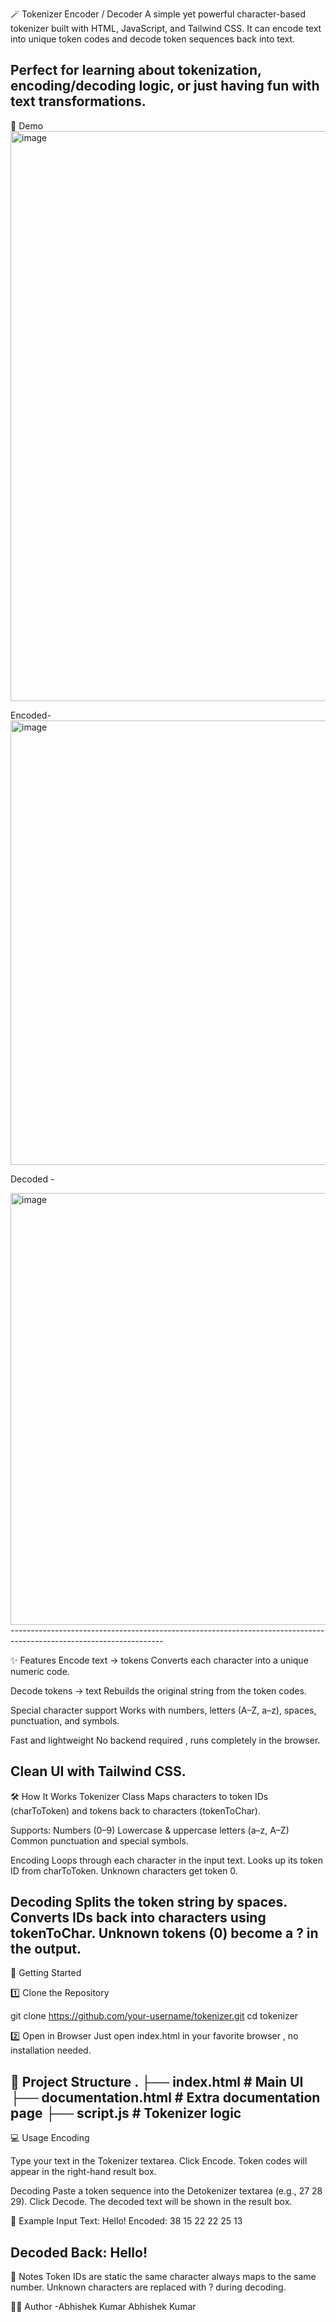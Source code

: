 🪄 Tokenizer Encoder / Decoder
A simple yet powerful character-based tokenizer built with HTML, JavaScript, and Tailwind CSS.
It can encode text into unique token codes and decode token sequences back into text.

Perfect for learning about tokenization, encoding/decoding logic, or just having fun with text transformations.
-----------------------------------------------------------------------------------------------------------

📸 Demo
<img width="1523" height="912" alt="image" src="https://github.com/user-attachments/assets/3b6c36e2-97c6-49f7-8f3b-e61ff1a05514" />

Encoded- 
<img width="1112" height="711" alt="image" src="https://github.com/user-attachments/assets/7e1b866a-b99a-4832-904b-9c79437fb2ce" />

Decoded - 

<img width="1088" height="691" alt="image" src="https://github.com/user-attachments/assets/ec83a0ea-bc7b-42f7-ac53-88c6f3096007" />
--------------------------------------------------------------------------------------------------------------------

✨ Features
Encode text → tokens
Converts each character into a unique numeric code.

Decode tokens → text
Rebuilds the original string from the token codes.

Special character support
Works with numbers, letters (A–Z, a–z), spaces, punctuation, and symbols.

Fast and lightweight
No backend required , runs completely in the browser.

Clean UI with Tailwind CSS.
---------------------------------------------------------------------------------------------------------------------
🛠️ How It Works
Tokenizer Class
Maps characters to token IDs (charToToken) and tokens back to characters (tokenToChar).

Supports:
Numbers (0–9)
Lowercase & uppercase letters (a–z, A–Z)
Common punctuation and special symbols.

Encoding
Loops through each character in the input text.
Looks up its token ID from charToToken.
Unknown characters get token 0.

Decoding
Splits the token string by spaces.
Converts IDs back into characters using tokenToChar.
Unknown tokens (0) become a ? in the output.
--------------------------------------------------------------------------------------------------------------------
🚀 Getting Started

1️⃣ Clone the Repository

git clone https://github.com/your-username/tokenizer.git
cd tokenizer

2️⃣ Open in Browser
Just open index.html in your favorite browser , no installation needed.

📂 Project Structure
.
├── index.html          # Main UI
├── documentation.html  # Extra documentation page
├── script.js           # Tokenizer logic
-------------------------------------------------------------------------------------------------------------------
💻 Usage
Encoding

Type your text in the Tokenizer textarea.
Click Encode.
Token codes will appear in the right-hand result box.

Decoding
Paste a token sequence into the Detokenizer textarea (e.g., 27 28 29).
Click Decode.
The decoded text will be shown in the result box.

📜 Example
Input Text:
Hello!
Encoded:
38 15 22 22 25 13

Decoded Back:
Hello!
------------------------------------------------------------------------------------------------------------------------
📌 Notes
Token IDs are static the same character always maps to the same number.
Unknown characters are replaced with ? during decoding.


🧑‍💻 Author
-Abhishek Kumar
Abhishek Kumar
